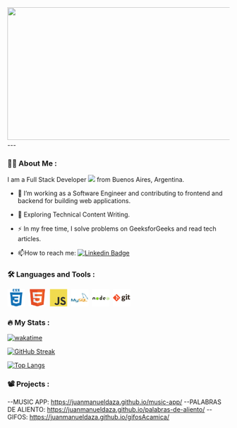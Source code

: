 <div align="center">
  <img src="https://media.giphy.com/media/dWesBcTLavkZuG35MI/giphy.gif" width="600" height="300"/>
</div>
---

### :man_technologist: About Me :

I am a Full Stack Developer <img src="https://media.giphy.com/media/WUlplcMpOCEmTGBtBW/giphy.gif" width="30"> from Buenos Aires, Argentina.

- :telescope: I’m working as a Software Engineer and contributing to frontend and backend for building web applications.

- :seedling: Exploring Technical Content Writing.

- :zap: In my free time, I solve problems on GeeksforGeeks and read tech articles.

- :mailbox:How to reach me: [![Linkedin Badge](https://img.shields.io/badge/-juanmanueldaza-blue?style=flat&logo=Linkedin&logoColor=white)](https://github.com/juanmanueldaza)

### :hammer_and_wrench: Languages and Tools :

<div>
  <img src="https://github.com/devicons/devicon/blob/master/icons/css3/css3-plain-wordmark.svg"  title="CSS3" alt="CSS" width="40" height="40"/>&nbsp;
  <img src="https://github.com/devicons/devicon/blob/master/icons/html5/html5-original.svg" title="HTML5" alt="HTML" width="40" height="40"/>&nbsp;
  <img src="https://github.com/devicons/devicon/blob/master/icons/javascript/javascript-original.svg" title="JavaScript" alt="JavaScript" width="40" height="40"/>&nbsp;
  <img src="https://github.com/devicons/devicon/blob/master/icons/mysql/mysql-original-wordmark.svg" title="MySQL"  alt="MySQL" width="40" height="40"/>&nbsp;
  <img src="https://github.com/devicons/devicon/blob/master/icons/nodejs/nodejs-original-wordmark.svg" title="NodeJS" alt="NodeJS" width="40" height="40"/>&nbsp;
  <img src="https://github.com/devicons/devicon/blob/master/icons/git/git-original-wordmark.svg" title="Git" **alt="Git" width="40" height="40"/>&nbsp;
</div>

### :fire: My Stats :

[![wakatime](https://wakatime.com/badge/user/bff9d506-73e4-4663-8e81-f94a0c3df92c.svg)](https://wakatime.com/@bff9d506-73e4-4663-8e81-f94a0c3df92c)

[![GitHub Streak](http://github-readme-streak-stats.herokuapp.com?user=juanmanueldaza&theme=dark&background=000000)](https://git.io/streak-stats)

[![Top Langs](https://github-readme-stats.vercel.app/api/top-langs/?username=juanmanueldaza&layout=compact&theme=vision-friendly-dark)](https://github.com/anuraghazra/github-readme-stats)

### 📽️ Projects :
--MUSIC APP: https://juanmanueldaza.github.io/music-app/
--PALABRAS DE ALIENTO: https://juanmanueldaza.github.io/palabras-de-aliento/
--GIFOS: https://juanmanueldaza.github.io/gifosAcamica/

